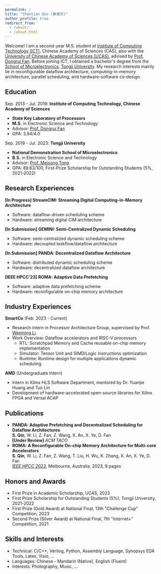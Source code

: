 ```yaml
---
permalink: /
title: "Shantian Qin (秦善天)"
author_profile: true
redirect_from: 
  - /about/
  - /about.html
---
```


Welcome! I am a second-year M.S. student at [Institute of Computing Technology (ICT)](http://www.ict.ac.cn/), Chinese Academy of Sciences (CAS), also with the [University of Chinese Academy of Sciences (UCAS)](https://www.ucas.ac.cn/), advised by [Prof. Dongrui Fan](https://people.ucas.edu.cn/~fandongrui). Before joining ICT, I obtained a bachelor's degree from the [School of Microelectronics](https://acm.sjtu.edu.cn/home), [Tongji University](https://www.sjtu.edu.cn/). My research interests mainly lie in reconfigurable dataflow architecture, computing-in-memory architecture, parallel scheduling, and hardware-software co-design.

## Education
Sep. 2013 - Jul. 2019: **Institute of Computing Technology, Chinese Academy of Sciences**
* **State Key Laboratory of Processors**
* **M.S.** in Electronic Science and Technology
* Advisor: [Prof. Dongrui Fan]([https://see-en.tongji.edu.cn/info/1014/1701.htm](https://people.ucas.ac.cn/~fandongrui))
* GPA: 3.94/4.0

Sep. 2019 - Jul. 2023: **Tongji University**
* **National Demonstration School of Microelectronics**
* **B.S.** in Electronic Science and Technology 
* Advisor: [Prof. Meisong Tong](https://see-en.tongji.edu.cn/info/1014/1701.htm)
* GPA: 89.63/100, First-Prize Scholarship for Outstanding Students (5%, 2021-2022)

## Research Experiences
**[In Progress] StreamCIM: Streaming Digital Computing-in-Memory Architecture**
* Software: dataflow-driven scheduling scheme
* Hardware: streaming digital CIM architecture

**[In Submission] GEMINI: Semi-Centralized Dynamic Scheduling**
* Software: semi-centralized dynamic scheduling scheme 
* Hardware: decoupled taskflow/dataflow architecture

**[In Submission] PANDA: Decentralized Dataflow Architecture**
* Software: distributed dynamic scheduling scheme
* Hardware: decentralized dataflow architecture

**[IEEE HPCC'23] ROMA: Adaptive Data Prefetching**
* Software: adaptive data prefetching scheme 
* Hardware: reconfigurable on-chip memory architecture

## Industry Experiences
**SmartCo**    (Feb. 2023 - Current)  
* Research intern in Processor Architecture Group, supervised by Prof. [Wenming Li](https://people.ucas.edu.cn/~liwenming).
* Work Overview: Dataflow accelerators and RISC-V processors
  - RTL: Scratchpad Memory and Cache reusable on-chip memory implementation
  - Simulator: Tensor Unit and SIMD/Logic Instructions optimization
  - Runtime: Runtime design for multiple applications dynamic scheduling 

**AMD**    (Undergraduate Intern)
* Intern in Xilinx HLS Software Department, mentored by Dr. Yuanjie Huang and Tuo Lin
* Development of hardware-accelerated open-source libraries for Xilinx FPGA and Versal ACAP

## Publications
* **PANDA: Adaptive Prefetching and Decentralized Scheduling for Dataflow Architectures**\
    **S. Qin**, W. Li, Z. Fan, Z. Wang, X. An, X. Ye, D. Fan\
    **[Under Review]** *ACM TACO*
* **ROMA: A Reconfigurable On-chip Memory Architecture for Multi-core Accelerators**\
    **S. Qin**, W. Li, Z. Fan, Z. Wang, T. Liu, H. Wu, K. Zhang, X. An, X. Ye, D. Fan\
    *[IEEE HPCC 2023]((https://ieeexplore.ieee.org/document/10466951))*, Melbourne, Australia, 2023, 9 pages

## Honors and Awards
* First Prize in Academic Scholarship, UCAS, 2023
* First Prize Scholarship for Outstanding Students (5\%), Tongji University, 2021-2022
* First Prize (Gold Award) at National Final, 13th "Challenge Cup" Competition, 2023
* Second Prize (Silver Award) at National Final, 7th "Internet+" Competition, 2021
  
## Skills and Interests
* Technical: C/C++, Verilog, Python, Assembly Language, Synopsys EDA Tools, Latex, Visio, ...
* Languages: Chinese - Mandarin (Native), English (Fluent)
* Interests: Photography, Music, ...

